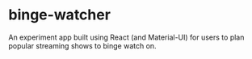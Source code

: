 # binge-watcher
An experiment app built using React (and Material-UI) for users to plan popular streaming shows to binge watch on.
